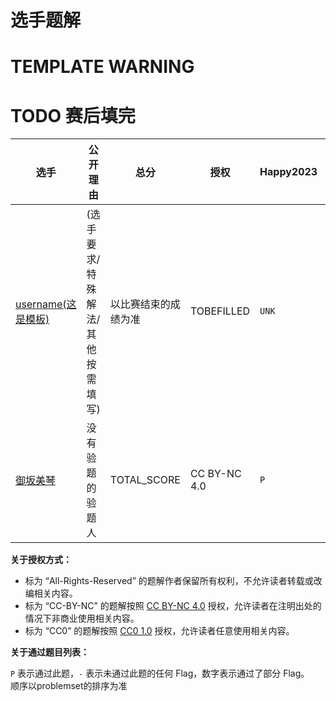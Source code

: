 # 选手题解

# TEMPLATE WARNING
# TODO **赛后填完**

| 选手 | 公开理由 | 总分 | 授权 | Happy2023 | Misc | Web | Algorithm | Binary |
| --- | --- | --- | --- | --- | --- | --- | --- | --- |
| [username(这是模板)](uid/) | (选手要求/特殊解法/其他按需填写) | 以比赛结束的成绩为准 | TOBEFILLED | `UNK` | `UNK` | `UNK` | `UNK` | `UNK` |
| [御坂美琴](54/) | 没有验题的验题人 | TOTAL_SCORE | CC BY-NC 4.0 | `P` | `PPPPP` | `PPP` | `P  P` | `PP` |

**关于授权方式：**

- 标为 “All-Rights-Reserved” 的题解作者保留所有权利，不允许读者转载或改编相关内容。
- 标为 “CC-BY-NC” 的题解按照 [CC BY-NC 4.0](https://creativecommons.org/licenses/by-nc/4.0/) 授权，允许读者在注明出处的情况下非商业使用相关内容。
- 标为 “CC0” 的题解按照 [CC0 1.0](https://creativecommons.org/publicdomain/zero/1.0/) 授权，允许读者任意使用相关内容。

**关于通过题目列表：**

`P` 表示通过此题，`-` 表示未通过此题的任何 Flag，数字表示通过了部分 Flag。   
顺序以problemset的排序为准